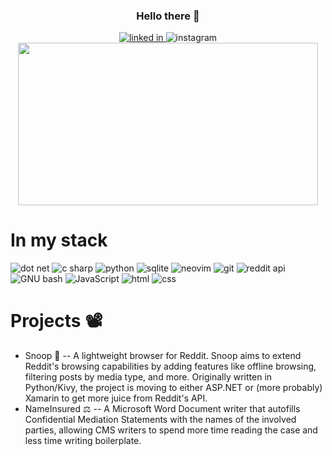 <div id="header" align="center">
  <h3>Hello there 👾</h3>
  <a href="https://www.linkedin.com/in/taylor-flickinger/" />
    <img src="https://img.shields.io/badge/LinkedIn-0072b1?logo=linkedin&logoColor=d3d3d3&style=for-the-badge" alt="linked in"/>
  </a>
  <a>
    <img src="https://img.shields.io/badge/Instagram-c13584?logo=instagram&logoColor=d3d3d3&style=for-the-badge" alt="instagram"/>
  </a>
</div>

<div align="center">
  <img src="https://media.giphy.com/media/icUEIrjnUuFCWDxFpU/giphy.gif" width="480" height= "260" /> 
</div>

<div align="left">
  <h1>In my stack</h1>
  <img src="https://img.shields.io/badge/-dotnet-512BD4?logo=.NET&logoColor=D3D3D3&style=for-the-badge" alt="dot net"/>
  <img src="https://img.shields.io/badge/-C%20Sharp-239120?logo=c-sharp&logoColor=D3D3D3&style=for-the-badge" alt="c sharp"/>
  <img src="https://img.shields.io/badge/-Python-3776AB?logo=Python&logoColor=D3D3D3&style=for-the-badge" alt="python"/>
  <img src="https://img.shields.io/badge/-SQLite-003B57?logo=sqlite&logoColor=D3D3D3&style=for-the-badge" alt="sqlite"/>
  <img src="https://img.shields.io/badge/-Neovim-57A143?logo=neovim&logoColor=D3D3D3&style=for-the-badge" alt="neovim" />
  <img src="https://img.shields.io/badge/-Git-F05032?logo=git&logoColor=D3D3D3&style=for-the-badge" alt="git"/>
  <img src="https://img.shields.io/badge/-Reddit-FF4500?logo=reddit&logoColor=D3D3D3&style=for-the-badge" alt="reddit api"/>
  <img src="https://img.shields.io/badge/-GNU%20Bash-4EAA25?logo=gnu-bash&logoColor=D3D3D3&style=for-the-badge" alt="GNU bash"/>
  <img src="https://img.shields.io/badge/-JavaScript-F7DF1E?logo=javascript&logoColor=D3D3D3&style=for-the-badge" alt="JavaScript"/>
  <img src="https://img.shields.io/badge/-HTML-E34F26?logo=html5&logoColor=D3D3D3&style=for-the-badge" alt="html"/>
  <img src="https://img.shields.io/badge/-CSS-1572B6?logo=css3&logoColor=D3D3D3&style=for-the-badge" alt="css"/>
</div>

<h1>Projects 📽️</h1>

- Snoop 🔎 -- A lightweight browser for Reddit. Snoop aims to extend Reddit's browsing capabilities by adding features like offline browsing, filtering posts by media type, and more. Originally written in Python/Kivy, the project is moving to either ASP.NET or (more probably) Xamarin to get more juice from Reddit's API. 
- NameInsured ⚖️  -- A Microsoft Word Document writer that autofills Confidential Mediation Statements with the names of the involved parties, allowing CMS writers to spend more time reading the case and less time writing boilerplate.





<!--
**flickt/flickt** is a ✨ _special_ ✨ repository because its `README.md` (this file) appears on your GitHub profile.

Here are some ideas to get you started:

- 🔭 I’m currently working on ...
- 🌱 I’m currently learning ...
- 👯 I’m looking to collaborate on ...
- 🤔 I’m looking for help with ...
- 💬 Ask me about ...
- 📫 How to reach me: ...
- 😄 Pronouns: ...
- ⚡ Fun fact: ...
-->
